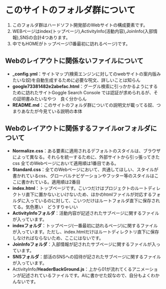 # このサイトのフォルダ群について
1. このフォルダ群はハードソフト開発部のWebサイトの構成要素です。
1. WEBページはindex(トップページ),ActivityInfo(活動内容),JoinInfo(入部情報),SNSの合計4つあります。
1. 中でもHOMEがトップページ(1番最初に訪れるページ)です。
## Webのレイアウトに関係ないファイルについて
* **_config.yml**：サイトマップ(検索エンジンに対してのwebサイトの案内版みたいな奴)を自動生成するために必要な呪文、詳しいことは知らん
* **google73381482e2abefac.html**：グーグル検索に引っかかるようにするために訪れたサイトGoggle Search Console では認証が求められるが、その証明書みたいなやつ　良く分からん
* **README.md**：このサイトのフォルダ群についての説明文が載ってる奴、つまりあなたが今見ている説明の本体
## Webのレイアウトに関係するファイルorフォルダについて
* **Normalize.css**：ある要素に適用されるデフォルトのスタイルは、ブラウザによって異なる。それらを統一するために、外部サイトから引っ張ってきたcss 全てのWebページにおいて適用順は1番目である。
* **Standard.css**：全てのWebページにおいて、共通してほしい、スタイルが書かれているcss、グローバルナビゲーションやフッター等のスタイルはここに書かれている。適用順は2番目
* **index.html**：トップページです。こいつだけはプロジェクトのルートディレクトリ直下に置かないといけないため、ほかのhtmlファイルが対応するフォルダに入っているのに対して、こいつだけはルートフォルダ直下に保存されてる。気色悪い　どうすりゃいい
* **ActivityInfoフォルダ**：活動内容が記述されたサブページに関するファイルが入っています。
* **indexフォルダ**：トップページ(一番最初に訪れるページ)に関するファイルが入っています。ただし、index.htmlだけはルートディレクトリ直下に保存しなければならないため、ここにはないです。
* **JoinInfoフォルダ**：入部情報が記されたサブページに関するファイルが入っています。
* **SNSフォルダ**：部活のSNSへの招待が記されたサブページに関するファイルが入っています。
* ActivityInfo/**HeaderBackGround.js**：上から01が流れてくるアニメーションが記述されているファイルです。AIに書かせた奴なので、自分もよくわかんないです。
